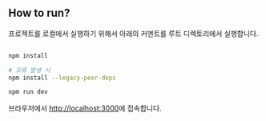 
## How to run?

프로젝트를 로컬에서 실행하기 위해서 아래의 커멘트를 루트 디렉토리에서 실행합니다.

```bash

npm install 

# 오류 발생 시
npm install --legacy-peer-deps

npm run dev

```

브라우저에서 [http://localhost:3000](http://localhost:3000)에 접속합니다.
